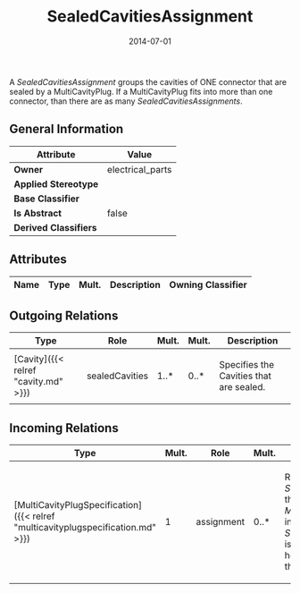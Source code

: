 ﻿---
title: SealedCavitiesAssignment
toc: false
type: specs
date: "2014-07-01"
draft: false
specification: VEC
version: 1.1.1
documentType: "Recommendation"
elementType: Class
classes:
  - SealedCavitiesAssignment
menu_name: vec-1.1.1
---
<p> A <i>SealedCavitiesAssignment</i> groups the cavities of ONE connector that are sealed by a MultiCavityPlug. If a MultiCavityPlug fits into more than one connector, than there are as many <i>SealedCavitiesAssignments</i>.      </p>

## General Information

| Attribute               | Value |
|-------------------------|-------|
| **Owner**               | electrical_parts |
| **Applied Stereotype**  |   |
| **Base Classifier**     |   |
| **Is Abstract**         | false |
| **Derived Classifiers** |   |

## Attributes
|  Name  |  Type  |  Mult.  |  Description  |  Owning Classifier  |
|--------|--------|---------|---------------|--------------|

## Outgoing Relations
|    Type  |   Role   |   Mult.   |   Mult.   |   Description   |
|----------|----------|-----------|-----------|-----------------|
| [Cavity]({{< relref "cavity.md" >}}) | sealedCavities | 1..* | 0..* | <p> Specifies the Cavities that are sealed.      </p> |
##  Incoming Relations
|    Type  |   Mult.  |   Role    |   Mult.   |   Description  |
|----------|----------|-----------|-----------|----------------|
| [MultiCavityPlugSpecification]({{< relref "multicavityplugspecification.md" >}}) | 1 | assignment | 0..* | <p> References the <i>SealedCavitiesAssignments</i> that are valid for this <i>MultiCavityPlug</i>. One individual <i>SealedCavitiesAssignment </i>is used for each connector housing that matches witch this <i>MultiCavityPlug.</i>      </p> |
